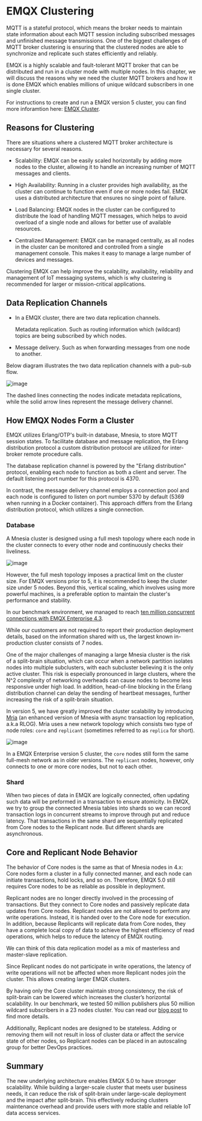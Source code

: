 # EMQX Clustering

MQTT is a stateful protocol, which means the broker needs to maintain state information about each MQTT session including subscribed messages and unfinished message transmissions.
One of the biggest challenges of MQTT broker clustering is ensuring that the clustered nodes are able to synchronize and replicate such states efficiently and reliably.

EMQX is a highly scalable and fault-tolerant MQTT broker that can be distributed and run in a cluster mode with multiple nodes.
In this chapter, we will discuss the reasons why we need the cluster MQTT brokers and how it is done EMQX which enables millions of unique wildcard subscribers in one single cluster.

For instructions to create and run a EMQX version 5 cluster, you can find more inforamtion here: [EMQX Cluster](../deploy/cluster/introduction).

## Reasons for Clustering

There are situations where a clustered MQTT broker architecture is necessary for several reasons.

* Scalability: EMQX can be easily scaled horizontally by adding more nodes to the cluster, allowing it to handle an increasing number of MQTT messages and clients.

* High Availability: Running in a cluster provides high availability, as the cluster can continue to function even if one or more nodes fail. EMQX uses a distributed architecture that ensures no single point of failure.

* Load Balancing: EMQX nodes in the cluster can be configured to distribute the load of handling MQTT messages, which helps to avoid overload of a single node and allows for better use of available resources.

* Centralized Management: EMQX can be managed centrally, as all nodes in the cluster can be monitored and controlled from a single management console. This makes it easy to manage a large number of devices and messages.

Clustering EMQX can help improve the scalability, availability, reliability and management of IoT messaging systems, which is why clustering is recommended for larger or mission-critical applications.

## Data Replication Channels

* In a EMQX cluster, there are two data replication channels.

  Metadata replication. Such as routing information which (wildcard) topics are being subscribed by which nodes.

* Message delivery. Such as when forwarding messages from one node to another.

Below diagram illustrates the two data replication channels with a pub-sub flow.

![image](./assets/clustering.png)

The dashed lines connecting the nodes indicate metadata replications, while the solid arrow lines represent the message delivery channel.

## How EMQX Nodes Form a Cluster

EMQX utilizes Erlang/OTP's built-in database, Mnesia, to store MQTT session states. To facilitate database and message replication, the Erlang distribution protocol a custom distribution protocol are utilized for inter-broker remote procedure calls.

The database replication channel is powered by the "Erlang distribution" protocol, enabling each node to function as both a client and server. The default listening port number for this protocol is 4370.

In contrast, the message delivery channel employs a connection pool and each node is configured to listen on port number 5370 by default (5369 when running in a Docker container). This approach differs from the Erlang distribution protocol, which utilizes a single connection.

### Database

A Mnesia cluster is designed using a full mesh topology where each node in the cluster connects to every other node and continuously checks their liveliness.

![image](./assets/mnesia-cluster.png)

However, the full mesh topology imposes a practical limit on the cluster size.
For EMQX versions prior to 5, it is recommended to keep the cluster size under 5 nodes.
Beyond this, vertical scaling, which involves using more powerful machines, is a preferable option to maintain the cluster's performance and stability.

In our benchmark environment, we managed to reach [ten million concurrent connections with EMQX Enterprise 4.3](https://www.emqx.com/en/resources/emqx-v-4-3-0-ten-million-connections-performance-test-report).

While our customers are not required to report their production deployment details, based on the information shared with us, the largest known in-production cluster consists of 7 nodes.

One of the major challenges of managing a large Mnesia cluster is the risk of a split-brain situation, which can occur when a network partition isolates nodes into multiple subclusters, with each subcluster believing it is the only active cluster. This risk is especially pronounced in large clusters, where the N^2 complexity of networking overheads can cause nodes to become less responsive under high load. In addition, head-of-line blocking in the Erlang distribution channel can delay the sending of heartbeat messages, further increasing the risk of a split-brain situation.

In version 5, we have greatly improved the cluster scalability by introducing [Mria](https://github.com/emqx/mria) (an enhanced version of Mnesia with async transaction log replication, a.k.a RLOG). Mria uses a new network topology which consists two type of node roles: `core` and `replicant` (sometimes referred to as `replica` for short).

![image](./assets/mria-cluster.png)

In a EMQX Enterprise version 5 cluster, the `core` nodes still form the same full-mesh network as in older versions. The `replicant` nodes, however, only connects to one or more core nodes, but not to each other.

### Shard

When two pieces of data in EMQX are logically connected, often updating such data will be preformed in a transaction to ensure atomicity.
In EMQX, we try to group the connected Mnesia tables into shards so we can record transaction logs in concurrent streams to improve through put and reduce latency.
That transactions in the same shard are sequentially replicated from Core nodes to the Replicant node. But different shards are asynchronous.


## Core and Replicant Node Behavior

The behavior of Core nodes is the same as that of Mnesia nodes in 4.x: Core nodes form a cluster in a fully connected manner, and each node can initiate transactions, hold locks, and so on. Therefore, EMQX 5.0 still requires Core nodes to be as reliable as possible in deployment.

Replicant nodes are no longer directly involved in the processing of transactions. But they connect to Core nodes and passively replicate data updates from Core nodes. Replicant nodes are not allowed to perform any write operations. Instead, it is handed over to the Core node for execution. In addition, because Replicants will replicate data from Core nodes, they have a complete local copy of data to achieve the highest efficiency of read operations, which helps to reduce the latency of EMQX routing.

We can think of this data replication model as a mix of masterless and master-slave replication.

Since Replicant nodes do not participate in write operations, the latency of write operations will not be affected when more Replicant nodes join the cluster. This allows creating larger EMQX clusters.

By having only the Core cluster maintain strong consistency, the risk of split-brain can be lowered which increases the cluster’s horizontal scalability. In our benchmark, we tested 50 million publishers plus 50 million wildcard subscribers in a 23 nodes cluster. You can read our [blog post](https://www.emqx.com/en/blog/reaching-100m-mqtt-connections-with-emqx-5-0) to find more details.

Additionally, Replicant nodes are designed to be stateless. Adding or removing them will not result in loss of cluster data or affect the service state of other nodes, so Replicant nodes can be placed in an autoscaling group for better DevOps practices.

## Summary

The new underlying architecture enables EMQX 5.0 to have stronger scalability. While building a larger-scale cluster that meets user business needs, it can reduce the risk of split-brain under large-scale deployment and the impact after split-brain. This effectively reducing clusters maintenance overhead and provide users with more stable and reliable IoT data access services.
